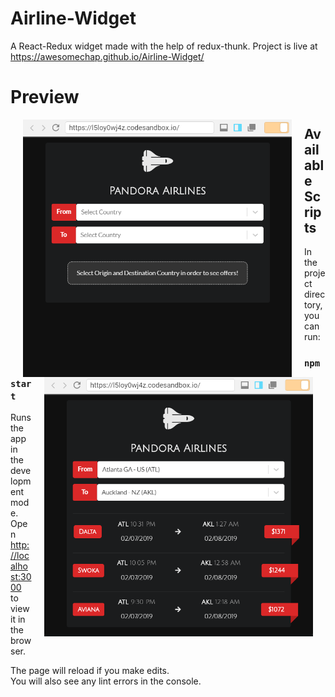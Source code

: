 # Airline-Widget
A React-Redux widget made with the help of redux-thunk.
Project is live at https://awesomechap.github.io/Airline-Widget/

# Preview

<img align="left" src="https://github.com/AwesomeChap/Airline-Widget/blob/master/public/images/image1.PNG" width="430" hspace="20">
<img align="right" src="https://github.com/AwesomeChap/Airline-Widget/blob/master/public/images/image2.PNG" width="430" hspace="20">

## Available Scripts

In the project directory, you can run:

### `npm start`

Runs the app in the development mode.<br>
Open [http://localhost:3000](http://localhost:3000) to view it in the browser.

The page will reload if you make edits.<br>
You will also see any lint errors in the console.
